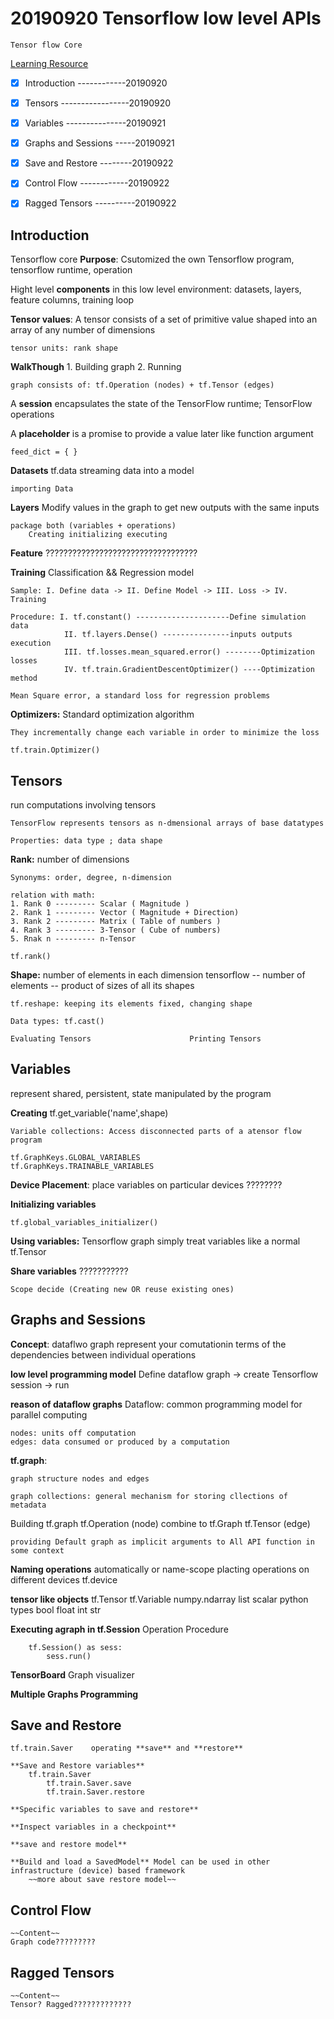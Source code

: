 # 20190920 Tensorflow low level APIs 

	Tensor flow Core
[Learning Resource](https://www.tensorflow.org/guide/low_level_intro)

- [x] Introduction ------------20190920 
- [x] Tensors -----------------20190920
- [x] Variables ---------------20190921
- [x] Graphs and Sessions -----20190921
- [x] Save and Restore --------20190922
- [x] Control Flow ------------20190922
- [x] Ragged Tensors ----------20190922


## Introduction
Tensorflow core	**Purpose**: Csutomized the own Tensorflow program, tensorflow runtime, operation

Hight level **components** in this low level environment: datasets, layers, feature columns, training loop

**Tensor values**: A tensor consists of a set of primitive value shaped into an array of any number of dimensions
	
	tensor units: rank shape

**WalkThough** 1. Building graph 2. Running
	
	graph consists of: tf.Operation (nodes) + tf.Tensor (edges)

A **session** encapsulates the state of the TensorFlow runtime; TensorFlow operations

A **placeholder** is a promise to provide a value later like function argument
	
	feed_dict = { }

**Datasets** tf.data streaming data into a model 
	
	importing Data

**Layers** Modify values in the graph to get new outputs with the same inputs
	
	package both (variables + operations)
		Creating initializing executing

**Feature** ??????????????????????????????????

**Training** Classification && Regression model
	
	Sample: I. Define data -> II. Define Model -> III. Loss -> IV. Training

	Procedure: I. tf.constant() ---------------------Define simulation data
				II. tf.layers.Dense() ---------------inputs outputs execution
				III. tf.losses.mean_squared.error() --------Optimization losses
				IV. tf.train.GradientDescentOptimizer() ----Optimization method

	Mean Square error, a standard loss for regression problems

**Optimizers:**  Standard optimization algorithm
	
	They incrementally change each variable in order to minimize the loss

	tf.train.Optimizer()



## Tensors
run computations involving tensors

	TensorFlow represents tensors as n-dmensional arrays of base datatypes
	
	Properties: data type ; data shape

**Rank:**  number of dimensions
	
	Synonyms: order, degree, n-dimension

	relation with math:
	1. Rank 0 --------- Scalar ( Magnitude )
	2. Rank 1 --------- Vector ( Magnitude + Direction)
	3. Rank 2 --------- Matrix ( Table of numbers )
	4. Rank 3 --------- 3-Tensor ( Cube of numbers)
	5. Rnak n --------- n-Tensor

	tf.rank()

**Shape:** number of elements in each dimension
	tensorflow -- number of elements -- product of sizes of all its shapes
	
	tf.reshape: keeping its elements fixed, changing shape

	Data types: tf.cast()

	Evaluating Tensors                      Printing Tensors  

## Variables
represent shared, persistent, state manipulated by the program

**Creating** tf.get_variable('name',shape)

	Variable collections: Access disconnected parts of a atensor flow program

	tf.GraphKeys.GLOBAL_VARIABLES
	tf.GraphKeys.TRAINABLE_VARIABLES

**Device Placement**: place variables on particular devices ????????

**Initializing variables**
	
	tf.global_variables_initializer()

**Using variables:** Tensorflow graph simply treat variables like a normal tf.Tensor

**Share variables** ???????????

	Scope decide (Creating new OR reuse existing ones)

## Graphs and Sessions
**Concept**: dataflwo graph represent your comutationin terms of the dependencies between individual operations 

**low level programming model** 
		Define dataflow graph -> create Tensorflow session -> run

**reason of dataflow graphs** Dataflow: common programming model for parallel computing 

	nodes: units off computation 
	edges: data consumed or produced by a computation 


**tf.graph**:

	graph structure nodes and edges

	graph collections: general mechanism for storing cllections of metadata

Building tf.graph 
	tf.Operation (node)
							combine to 	tf.Graph
	tf.Tensor (edge) 			

	providing Default graph as implicit arguments to All API function in some context

**Naming operations** automatically or name-scope
placting operations on different devices tf.device

**tensor like objects** 
	tf.Tensor 
	tf.Variable 
	numpy.ndarray
	list
	scalar python types 
	bool 
	float 
	int 
	str

**Executing agraph in tf.Session**
	Operation Procedure

		tf.Session() as sess:
			sess.run()

**TensorBoard** Graph visualizer

**Multiple Graphs Programming**


## Save and Restore
	tf.train.Saver    operating **save** and **restore**

	**Save and Restore variables**
		tf.train.Saver
			tf.train.Saver.save
			tf.train.Saver.restore

	**Specific variables to save and restore**

	**Inspect variables in a checkpoint**

	**save and restore model**

	**Build and load a SavedModel** Model can be used in other infrastructure (device) based framework
		~~more about save restore model~~
		
## Control Flow
	~~Content~~
	Graph code?????????


## Ragged Tensors
	~~Content~~
	Tensor? Ragged?????????????



